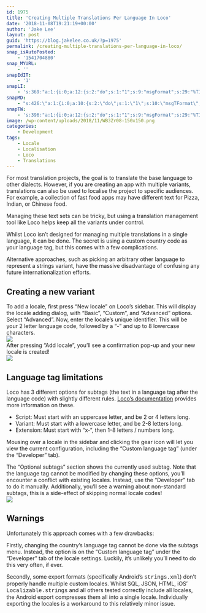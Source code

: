 ```yaml
---
id: 1975
title: 'Creating Multiple Translations Per Language In Loco'
date: '2018-11-08T19:21:19+00:00'
author: 'Jake Lee'
layout: post
guid: 'https://blog.jakelee.co.uk/?p=1975'
permalink: /creating-multiple-translations-per-language-in-loco/
snap_isAutoPosted:
    - '1541704880'
snap_MYURL:
    - ''
snapEdIT:
    - '1'
snapLI:
    - 's:369:"a:1:{i:0;a:12:{s:2:"do";s:1:"1";s:9:"msgFormat";s:29:"%TITLE% %HCATS% %HTAGS% %URL%";s:8:"postType";s:1:"A";s:9:"isAutoImg";s:1:"A";s:8:"imgToUse";s:0:"";s:9:"isAutoURL";s:1:"A";s:8:"urlToUse";s:0:"";s:4:"doLI";i:0;s:8:"isPosted";s:1:"1";s:4:"pgID";s:0:"";s:7:"postURL";s:50:"www.linkedin.com/updates?topic=6466379010325778432";s:5:"pDate";s:19:"2018-11-08 19:21:35";}}";'
snapMD:
    - "s:426:\"a:1:{i:0;a:10:{s:2:\"do\";s:1:\"1\";s:10:\"msgTFormat\";s:7:\"%TITLE%\";s:9:\"msgFormat\";s:66:\"%ANNOUNCE%\r\n<br><br>\r\nFull post by %AUTHORNAME% available at %URL%\";s:9:\"isAutoURL\";s:1:\"A\";s:8:\"urlToUse\";s:0:\"\";s:4:\"doMD\";i:0;s:8:\"isPosted\";s:1:\"1\";s:4:\"pgID\";s:12:\"fd889ccd681f\";s:7:\"postURL\";s:94:\"https://medium.com/@JakeSteam/creating-multiple-translations-per-language-in-loco-fd889ccd681f\";s:5:\"pDate\";s:19:\"2018-11-08 19:21:34\";}}\";"
snapTW:
    - 's:396:"a:1:{i:0;a:12:{s:2:"do";s:1:"1";s:9:"msgFormat";s:29:"%TITLE% %HCATS% %HTAGS% %URL%";s:8:"attchImg";s:1:"0";s:9:"isAutoImg";s:1:"A";s:8:"imgToUse";s:0:"";s:9:"isAutoURL";s:1:"A";s:8:"urlToUse";s:0:"";s:4:"doTW";i:0;s:8:"isPosted";s:1:"1";s:4:"pgID";s:19:"1060613574366818304";s:7:"postURL";s:57:"https://twitter.com/JakeLeeLtd/status/1060613574366818304";s:5:"pDate";s:19:"2018-11-08 19:22:36";}}";'
image: /wp-content/uploads/2018/11/WB3Zr08-150x150.png
categories:
    - Development
tags:
    - Locale
    - Localisation
    - Loco
    - Translations
---
```


For most translation projects, the goal is to translate the base language to other dialects. However, if you are creating an app with multiple variants, translations can also be used to localise the project to specific audiences. For example, a collection of fast food apps may have different text for Pizza, Indian, or Chinese food.

Managing these text sets can be tricky, but using a translation management tool like Loco helps keep all the variants under control.

Whilst Loco isn’t designed for managing multiple translations in a single language, it can be done. The secret is using a custom country code as your language tag, but this comes with a few complications.

Alternative approaches, such as picking an arbitrary other language to represent a strings variant, have the massive disadvantage of confusing any future internationalization efforts.

## Creating a new variant

To add a locale, first press “New locale” on Loco’s sidebar. This will display the locale adding dialog, with “Basic”, “Custom”, and “Advanced” options.  
Select “Advanced”. Now, enter the locale’s unique identifier. This will be your 2 letter language code, followed by a “-” and up to 8 lowercase characters.  
[![](https://i2.wp.com/blog.jakelee.co.uk/wp-content/uploads/2018/11/addlocale.png?resize=522%2C336&ssl=1)](https://i2.wp.com/blog.jakelee.co.uk/wp-content/uploads/2018/11/addlocale.png?ssl=1)  
After pressing “Add locale”, you’ll see a confirmation pop-up and your new locale is created!  
[![](https://i1.wp.com/blog.jakelee.co.uk/wp-content/uploads/2018/11/localeadded.png?resize=523%2C72&ssl=1)](https://i1.wp.com/blog.jakelee.co.uk/wp-content/uploads/2018/11/localeadded.png?ssl=1)

## Language tag limitations

Loco has 3 different options for subtags (the text in a language tag after the language code) with slightly different rules. [Loco’s documentation](https://localise.biz/help/developers/locales) provides more information on these.

- Script: Must start with an uppercase letter, and be 2 or 4 letters long.
- Variant: Must start with a lowercase letter, and be 2-8 letters long.
- Extension: Must start with “x-“, then 1-8 letters / numbers long.

Mousing over a locale in the sidebar and clicking the gear icon will let you view the current configuration, including the “Custom language tag” (under the “Developer” tab).

The “Optional subtags” section shows the currently used subtag. Note that the language tag cannot be modified by changing these options, you’ll encounter a conflict with existing locales. Instead, use the “Developer” tab to do it manually. Additionally, you’ll see a warning about non-standard subtags, this is a side-effect of skipping normal locale codes!  
[![](https://i0.wp.com/blog.jakelee.co.uk/wp-content/uploads/2018/11/subtags.png?resize=520%2C134&ssl=1)](https://i0.wp.com/blog.jakelee.co.uk/wp-content/uploads/2018/11/subtags.png?ssl=1)

## Warnings

Unfortunately this approach comes with a few drawbacks:

Firstly, changing the country’s language tag cannot be done via the subtags menu. Instead, the option is on the “Custom language tag” under the “Developer” tab of the locale settings. Luckily, it’s unlikely you’ll need to do this very often, if ever.

Secondly, some export formats (specifically Android’s <span style="font-family: 'courier new', courier, monospace;">strings.xml</span>) don’t properly handle multiple custom locales. Whilst SQL, JSON, HTML, iOS’ <span style="font-family: 'courier new', courier, monospace;">Localizable.strings</span> and all others tested correctly include all locales, the Android export compresses them all into a single locale. Individually exporting the locales is a workaround to this relatively minor issue.